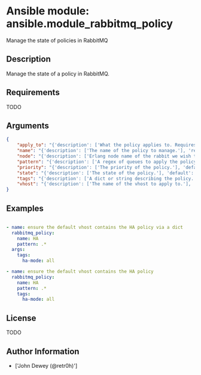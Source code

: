 # Ansible module: ansible.module_rabbitmq_policy


Manage the state of policies in RabbitMQ

## Description

Manage the state of a policy in RabbitMQ.

## Requirements

TODO

## Arguments

``` json
{
    "apply_to": "{'description': ['What the policy applies to. Requires RabbitMQ 3.2.0 or later.'], 'default': 'all', 'choices': ['all', 'exchanges', 'queues'], 'version_added': '2.1'}",
    "name": "{'description': ['The name of the policy to manage.'], 'required': True}",
    "node": "{'description': ['Erlang node name of the rabbit we wish to configure.'], 'default': 'rabbit'}",
    "pattern": "{'description': ['A regex of queues to apply the policy to.'], 'required': True}",
    "priority": "{'description': ['The priority of the policy.'], 'default': 0}",
    "state": "{'description': ['The state of the policy.'], 'default': 'present', 'choices': ['present', 'absent']}",
    "tags": "{'description': ['A dict or string describing the policy.'], 'required': True}",
    "vhost": "{'description': ['The name of the vhost to apply to.'], 'default': '/'}",
}
```

## Examples


``` yaml

- name: ensure the default vhost contains the HA policy via a dict
  rabbitmq_policy:
    name: HA
    pattern: .*
  args:
    tags:
      ha-mode: all

- name: ensure the default vhost contains the HA policy
  rabbitmq_policy:
    name: HA
    pattern: .*
    tags:
      ha-mode: all

```

## License

TODO

## Author Information
  - ['John Dewey (@retr0h)']
